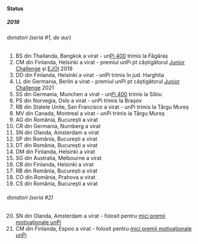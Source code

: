 #### Status

<script src="https://embed.github.com/view/geojson/cipy/unpi.web/master/ong/harta/ro.geojson?height=350&width=450"></script>

##### 2019

###### donatori (seria #1, _de aur_)

1. BS din Thailanda, Bangkok a virat - un[Pi 400](https://www.raspberrypi.org/products/raspberry-pi-400) trimis la Făgăraș
2. CM din Finlanda, Helsinki a virat - premiul unPi pt câștigătorul [Junior Challenge](https://infoarena.ro/blog/unpi) și [EJOI](https://www.facebook.com/ejoi2019/) 2019
3. DD din Finlanda, Helsinki a virat - unPi trimis în jud. Harghita
4. LL din Germania, Berlin a virat - premiul unPi pt câștigătorul [Junior Challenge](https://infoarena.ro/blog/unpi) 2021
5. SS din Germania, Munchen a virat - un[Pi 400](https://www.raspberrypi.org/products/raspberry-pi-400) trimis la Sibiu
6. PS din Norvegia, Oslo a virat - unPi trimis la Brașov
7. RB din Statele Unite, San Francisco a virat - unPi trimis la Târgu Mureș
8. MV din Canada, Montreal a virat - unPi trimis la Târgu Mureș
9. AG din România, București a virat
10. CR din Germania, Nurnberg a virat
11. SN din Olanda, Amsterdam a virat
12. SP din România, București a virat
13. DT din România, București a virat
14. DM din Finlanda, Helsinki a virat
15. SG din Australia, Melbourne a virat
16. CB din Finlanda, Helsinki a virat
17. RB din România, București a virat
18. CO din România, Prahova a virat
19. CS din România, București a virat

###### donatori (seria #2)

20. SN din Olanda, Amsterdam a virat - folosit pentru [mici premii motivaționale unPi](http://plus.unpi.ro)
21. CM din Finlanda, Espoo a virat - folosit pentru [mici premii motivaționale unPi](http://plus.unpi.ro)
